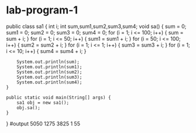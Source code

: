 # lab-program-1
public class sa1 {
    int i;
    int sum,sum1,sum2,sum3,sum4;
    void sa() {
        sum = 0;
        sum1 = 0;
        sum2 = 0;
        sum3 = 0;
        sum4 = 0;
        for (i = 1; i <= 100; i++) { 
            sum = sum + i;
        }
        for (i = 1; i <= 50; i++) { 
            sum1 = sum1 + i;
        }
        for (i = 50; i <= 100; i++) { 
            sum2 = sum2 + i;
        }
        for (i = 1; i <= 1; i++) { 
            sum3 = sum3 + i;
        }
        for (i = 1; i <= 10; i++) { 
            sum4 = sum4 + i;
        }

        System.out.println(sum);
        System.out.println(sum1);
        System.out.println(sum2);
        System.out.println(sum3);
        System.out.println(sum4);
    }

    public static void main(String[] args) {
        sa1 obj = new sa1();
        obj.sa();
    }
}
#output
5050
1275
3825
1
55
